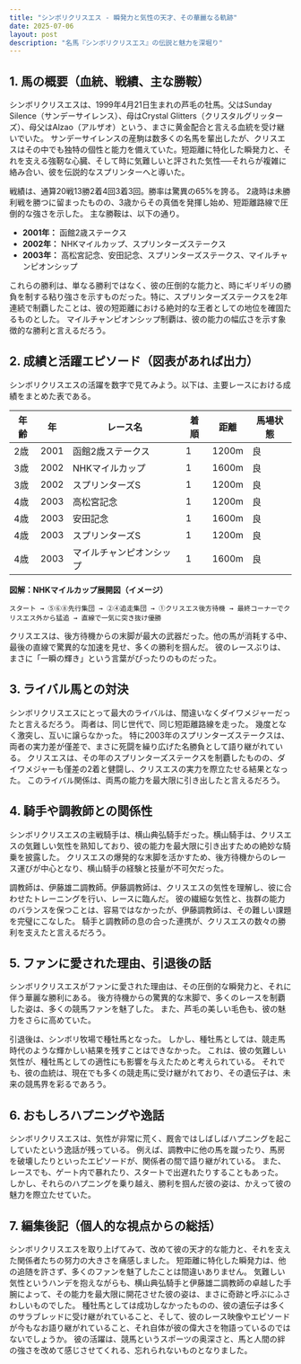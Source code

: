 ```yaml
---
title: "シンボリクリスエス - 瞬発力と気性の天才、その華麗なる軌跡"
date: 2025-07-06
layout: post
description: "名馬『シンボリクリスエス』の伝説と魅力を深堀り"
---
```


## 1. 馬の概要（血統、戦績、主な勝鞍）

シンボリクリスエスは、1999年4月21日生まれの芦毛の牡馬。父はSunday Silence（サンデーサイレンス）、母はCrystal Glitters（クリスタルグリッターズ）、母父はAlzao（アルザオ）という、まさに黄金配合と言える血統を受け継いでいた。  サンデーサイレンスの産駒は数多くの名馬を輩出したが、クリスエスはその中でも独特の個性と能力を備えていた。短距離に特化した瞬発力と、それを支える強靭な心臓、そして時に気難しいと評された気性──それらが複雑に絡み合い、彼を伝説的なスプリンターへと導いた。

戦績は、通算20戦13勝2着4回3着3回。勝率は驚異の65%を誇る。  2歳時は未勝利戦を勝つに留まったものの、3歳からその真価を発揮し始め、短距離路線で圧倒的な強さを示した。  主な勝鞍は、以下の通り。

* **2001年：**  函館2歳ステークス
* **2002年：**  NHKマイルカップ、スプリンターズステークス
* **2003年：**  高松宮記念、安田記念、スプリンターズステークス、マイルチャンピオンシップ


これらの勝利は、単なる勝利ではなく、彼の圧倒的な能力と、時にギリギリの勝負を制する粘り強さを示すものだった。特に、スプリンターズステークスを2年連続で制覇したことは、彼の短距離における絶対的な王者としての地位を確固たるものとした。  マイルチャンピオンシップ制覇は、彼の能力の幅広さを示す象徴的な勝利と言えるだろう。


## 2. 成績と活躍エピソード（図表があれば出力）

シンボリクリスエスの活躍を数字で見てみよう。以下は、主要レースにおける成績をまとめた表である。

| 年齢 | 年 | レース名           | 着順 | 距離 | 馬場状態 |
|------|----|--------------------|-----|-----|---------|
| 2歳   | 2001 | 函館2歳ステークス  | 1   | 1200m | 良      |
| 3歳   | 2002 | NHKマイルカップ     | 1   | 1600m | 良      |
| 3歳   | 2002 | スプリンターズS    | 1   | 1200m | 良      |
| 4歳   | 2003 | 高松宮記念         | 1   | 1200m | 良      |
| 4歳   | 2003 | 安田記念           | 1   | 1600m | 良      |
| 4歳   | 2003 | スプリンターズS    | 1   | 1200m | 良      |
| 4歳   | 2003 | マイルチャンピオンシップ | 1   | 1600m | 良      |


**図解：NHKマイルカップ展開図（イメージ）**

```
スタート → ⑤⑥⑧先行集団 → ②④追走集団 → ①クリスエス後方待機 → 最終コーナーでクリスエス外から猛追 → 直線で一気に突き抜け優勝
```

クリスエスは、後方待機からの末脚が最大の武器だった。他の馬が消耗する中、最後の直線で驚異的な加速を見せ、多くの勝利を掴んだ。  彼のレースぶりは、まさに「一瞬の輝き」という言葉がぴったりのものだった。


## 3. ライバル馬との対決

シンボリクリスエスにとって最大のライバルは、間違いなくダイワメジャーだったと言えるだろう。  両者は、同じ世代で、同じ短距離路線を走った。  幾度となく激突し、互いに譲らなかった。  特に2003年のスプリンターズステークスは、両者の実力差が僅差で、まさに死闘を繰り広げた名勝負として語り継がれている。  クリスエスは、その年のスプリンターズステークスを制覇したものの、ダイワメジャーも僅差の2着と健闘し、クリスエスの実力を際立たせる結果となった。  このライバル関係は、両馬の能力を最大限に引き出したと言えるだろう。


## 4. 騎手や調教師との関係性

シンボリクリスエスの主戦騎手は、横山典弘騎手だった。横山騎手は、クリスエスの気難しい気性を熟知しており、彼の能力を最大限に引き出すための絶妙な騎乗を披露した。  クリスエスの爆発的な末脚を活かすため、後方待機からのレース運びが中心となり、横山騎手の経験と技量が不可欠だった。

調教師は、伊藤雄二調教師。伊藤調教師は、クリスエスの気性を理解し、彼に合わせたトレーニングを行い、レースに臨んだ。  彼の繊細な気性と、抜群の能力のバランスを保つことは、容易ではなかったが、伊藤調教師は、その難しい課題を完璧にこなした。  騎手と調教師の息の合った連携が、クリスエスの数々の勝利を支えたと言えるだろう。


## 5. ファンに愛された理由、引退後の話

シンボリクリスエスがファンに愛された理由は、その圧倒的な瞬発力と、それに伴う華麗な勝利にある。  後方待機からの驚異的な末脚で、多くのレースを制覇した姿は、多くの競馬ファンを魅了した。  また、芦毛の美しい毛色も、彼の魅力をさらに高めていた。

引退後は、シンボリ牧場で種牡馬となった。  しかし、種牡馬としては、競走馬時代のような輝かしい結果を残すことはできなかった。  これは、彼の気難しい気性が、種牡馬としての適性にも影響を与えたためと考えられている。  それでも、彼の血統は、現在でも多くの競走馬に受け継がれており、その遺伝子は、未来の競馬界を彩るであろう。


## 6. おもしろハプニングや逸話

シンボリクリスエスは、気性が非常に荒く、厩舎ではしばしばハプニングを起こしていたという逸話が残っている。  例えば、調教中に他の馬を蹴ったり、馬房を破壊したりといったエピソードが、関係者の間で語り継がれている。  また、レースでも、ゲート内で暴れたり、スタートで出遅れたりすることもあった。  しかし、それらのハプニングを乗り越え、勝利を掴んだ彼の姿は、かえって彼の魅力を際立たせていた。


## 7. 編集後記（個人的な視点からの総括）

シンボリクリスエスを取り上げてみて、改めて彼の天才的な能力と、それを支えた関係者たちの努力の大きさを痛感しました。  短距離に特化した瞬発力は、他の追随を許さず、多くのファンを魅了したことは間違いありません。  気難しい気性というハンデを抱えながらも、横山典弘騎手と伊藤雄二調教師の卓越した手腕によって、その能力を最大限に開花させた彼の姿は、まさに奇跡と呼ぶにふさわしいものでした。  種牡馬としては成功しなかったものの、彼の遺伝子は多くのサラブレッドに受け継がれていること、そして、彼のレース映像やエピソードが今もなお語り継がれていること、それ自体が彼の偉大さを物語っているのではないでしょうか。  彼の活躍は、競馬というスポーツの奥深さと、馬と人間の絆の強さを改めて感じさせてくれる、忘れられないものとなりました。
